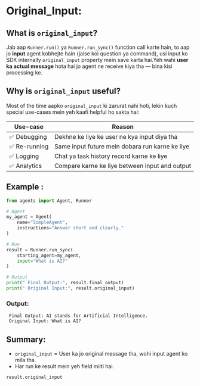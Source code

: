 #  Original_Input:

##  What is `original_input`?

Jab aap `Runner.run()` ya `Runner.run_sync()` function call karte hain, to aap jo **input** agent kobhejte hain (jaise koi question ya command), usi
input ko SDK internally `original_input` property mein save karta hai.Yeh wahi **user ka actual message** hota hai jo agent ne receive kiya
tha — bina kisi processing ke.


##  Why is `original_input` useful?

Most of the time aapko `original_input` ki zarurat nahi hoti, lekin kuch special use-cases mein yeh kaafi helpful ho sakta hai:

| Use-case     | Reason                                          |
| ------------ | ----------------------------------------------- |
| ✅ Debugging  | Dekhne ke liye ke user ne kya input diya tha    |
| ✅ Re-running | Same input future mein dobara run karne ke liye |
| ✅ Logging    | Chat ya task history record karne ke liye       |
| ✅ Analytics  | Compare karne ke liye between input and output  |



## Example :

```python
from agents import Agent, Runner

# Agent
my_agent = Agent(
    name="SimpleAgent",
    instructions="Answer short and clearly."
)

# Run
result = Runner.run_sync(
    starting_agent=my_agent,
    input="What is AI?"
)

# Output
print(" Final Output:", result.final_output)
print(" Original Input:", result.original_input)
```

### Output:

```
 Final Output: AI stands for Artificial Intelligence.
 Original Input: What is AI?
```


##  Summary:

* `original_input` = User ka jo original message tha, wohi input agent ko mila tha.
* Har run ke result mein yeh field milti hai.


```python
result.original_input
```


